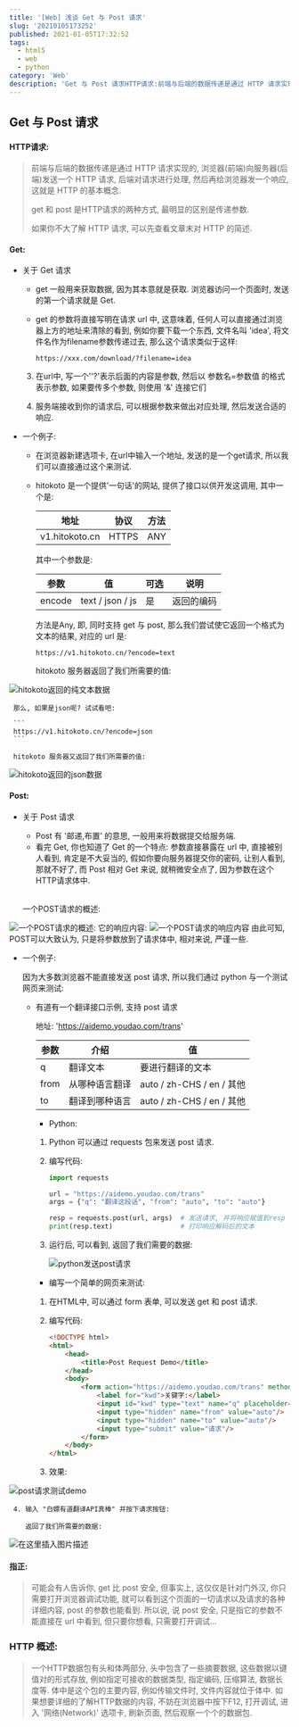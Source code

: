 ```yaml
---
title: '[Web] 浅谈 Get 与 Post 请求'
slug: '20210105173252'
published: 2021-01-05T17:32:52
tags:
  - html5
  - web
  - python
category: 'Web'
description: 'Get 与 Post 请求HTTP请求:前端与后端的数据传递是通过 HTTP 请求实现的, 浏览器(前端)向服务器(后端)发送一个 HTTP 请求, 后端对请求进行处理, 然后再给浏览器发一个响应, 这就是 HTTP 的基本概念.get 和 post 是HTTP请求的两种方式, 最明显的区别是传递参数.如果你不大了解 HTTP 请求, 可以先查看文章末对 HTTP 的简述.Get:关于 Get 请求get 一般用来获取数据, 因为其本意就是获取. 浏览器访问一个页面时, 发送的第一'
---
```


## Get 与 Post 请求


#### HTTP请求:


> 前端与后端的数据传递是通过 HTTP 请求实现的, 浏览器(前端)向服务器(后端)发送一个 HTTP 请求, 后端对请求进行处理, 然后再给浏览器发一个响应, 这就是 HTTP 的基本概念.
>
> get 和 post 是HTTP请求的两种方式, 最明显的区别是传递参数.
>
> 如果你不大了解 HTTP 请求, 可以先查看文章末对 HTTP 的简述.


#### Get:


- 关于 Get 请求
  - get 一般用来获取数据, 因为其本意就是获取. 浏览器访问一个页面时, 发送的第一个请求就是 Get.
  - get 的参数将直接写明在请求 url 中, 这意味着, 任何人可以直接通过浏览器上方的地址来清除的看到, 例如你要下载一个东西, 文件名叫 'idea', 将文件名作为filename参数传递过去, 那么这个请求类似于这样:

     ```
     https://xxx.com/download/?filename=idea
     ```

  3. 在url中, 写一个''?'表示后面的内容是参数, 然后以 参数名=参数值 的格式表示参数, 如果要传多个参数, 则使用 '&' 连接它们

  4. 服务端接收到你的请求后, 可以根据参数来做出对应处理, 然后发送合适的响应.

- 一个例子:

  - 在浏览器新建选项卡, 在url中输入一个地址, 发送的是一个get请求, 所以我们可以直接通过这个来测试.

  - hitokoto 是一个提供'一句话'的网站, 提供了接口以供开发这调用, 其中一个是:

     | 地址           | 协议  | 方法 |
     | -------------- | ----- | ---- |
     | v1.hitokoto.cn | HTTPS | ANY  |

     其中一个参数是:

     | 参数   | 值               | 可选 | 说明       |
     | ------ | ---------------- | ---- | ---------- |
     | encode | text / json / js | 是   | 返回的编码 |
     
     

     方法是Any, 即, 同时支持 get 与 post, 那么我们尝试使它返回一个格式为文本的结果, 对应的 url 是:
     
     ```
     https://v1.hitokoto.cn/?encode=text
     ```
     
     hitokoto 服务器返回了我们所需要的值:
     
     
![hitokoto返回的纯文本数据](/images/20210105165205507.png)
     
     那么, 如果是json呢? 试试看吧:
     
     ```
     https://v1.hitokoto.cn/?encode=json
     ```
     
     hitokoto 服务器又返回了我们所需要的值:
     
     
![hitokoto返回的json数据](/images/20210105165331960.png)


#### Post:


- 关于 Post 请求

  - Post 有 '邮递,布置' 的意思, 一般用来将数据提交给服务端.
  - 看完 Get, 你也知道了 Get 的一个特点: 参数直接暴露在 url 中, 直接被别人看到, 肯定是不大妥当的, 假如你要向服务器提交你的密码, 让别人看到, 那就不好了, 而 Post 相对 Get 来说, 就稍微安全点了, 因为参数在这个HTTP请求体中.
  <br/>
  
  一个POST请求的概述:

![一个POST请求的概述:](/images/20210110114706246.png)
它的响应内容:
![一个POST请求的响应内容](/images/20210110114759960.png)
由此可知, POST可以大致认为, 只是将参数放到了请求体中, 相对来说, 严谨一些.

- 一个例子:

  因为大多数浏览器不能直接发送 post 请求, 所以我们通过 python 与一个测试网页来测试:

  - 有道有一个翻译接口示例, 支持 post 请求

    地址: 'https://aidemo.youdao.com/trans'

    | 参数 | 介绍           | 值                        |
    | ---- | -------------- | ------------------------- |
    | q    | 翻译文本       | 要进行翻译的文本          |
    | from | 从哪种语言翻译 | auto / zh-CHS / en / 其他 |
    | to   | 翻译到哪种语言 | auto / zh-CHS / en / 其他 |

    - Python:

     1. Python 可以通过 requests 包来发送 post 请求.

     2. 编写代码:

        ```python
        import requests
        
        url = "https://aidemo.youdao.com/trans"
        args = {"q": "翻译这段话", "from": "auto", "to": "auto"}
        
        resp = requests.post(url, args)  # 发送请求, 并将响应赋值到resp
        print(resp.text)                 # 打印响应解码后的文本
        ```

     3. 运行后, 可以看到, 返回了我们需要的数据:

        ![python发送post请求](/images/20210105165515493.png)


    - 编写一个简单的网页来测试:

     1. 在HTML中, 可以通过 form 表单, 可以发送 get 和 post 请求.
     
     2. 编写代码:
     
        ```html
        <!DOCTYPE html>
        <html>
            <head>
                <title>Post Request Demo</title>
            </head>
            <body>
                <form action="https://aidemo.youdao.com/trans" method="post" target="_blank">
                    <label for="kwd">关键字:</label>
                    <input id="kwd" type="text" name="q" placeholder="输入关键词"/>
                    <input type="hidden" name="from" value="auto"/>
                    <input type="hidden" name="to" value="auto"/>
                    <input type="submit" value="请求"/>
                </form>
            </body>
        </html>
        ```
     
     3. 效果:
     
        
![post请求测试demo](/images/20210105165549904.png)

     
     4. 输入 "白嫖有道翻译API真棒" 并按下请求按钮:
     
        返回了我们所需要的数据:
     
        
![在这里插入图片描述](/images/20210105165649711.png)

#### 指正:

> 可能会有人告诉你, get 比 post 安全, 但事实上, 这仅仅是针对门外汉, 你只需要打开浏览器调试功能, 就可以看到这个页面的一切请求以及请求的各种详细内容, post 的参数也能看到.
> 所以说, 说 post 安全, 只是指它的参数不能直接在 url 中看到, 但只要你想看, 只需要打开调试...




### HTTP 概述:

> 一个HTTP数据包有头和体两部分, 头中包含了一些摘要数据, 这些数据以键值对的形式存放, 例如指定可接收的数据类型, 指定编码, 压缩算法, 数据长度等. 体中是这个包的主要内容, 例如传输文件时, 文件内容就位于体中. 如果想要详细的了解HTTP数据的内容, 不妨在浏览器中按下F12, 打开调试, 进入 '网络(Network)' 选项卡, 刷新页面, 然后观察一个个的数据包.
